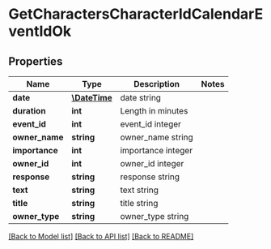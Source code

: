 # GetCharactersCharacterIdCalendarEventIdOk

## Properties
Name | Type | Description | Notes
------------ | ------------- | ------------- | -------------
**date** | [**\DateTime**](\DateTime.md) | date string | 
**duration** | **int** | Length in minutes | 
**event_id** | **int** | event_id integer | 
**owner_name** | **string** | owner_name string | 
**importance** | **int** | importance integer | 
**owner_id** | **int** | owner_id integer | 
**response** | **string** | response string | 
**text** | **string** | text string | 
**title** | **string** | title string | 
**owner_type** | **string** | owner_type string | 

[[Back to Model list]](../README.md#documentation-for-models) [[Back to API list]](../README.md#documentation-for-api-endpoints) [[Back to README]](../README.md)


